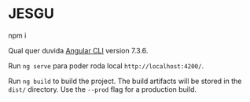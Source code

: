 # JESGU
npm i

Qual quer duvida [Angular CLI](https://github.com/angular/angular-cli) version 7.3.6.


Run `ng serve` para poder roda local `http://localhost:4200/`.



Run `ng build` to build the project. The build artifacts will be stored in the `dist/` directory. Use the `--prod` flag for a production build.
